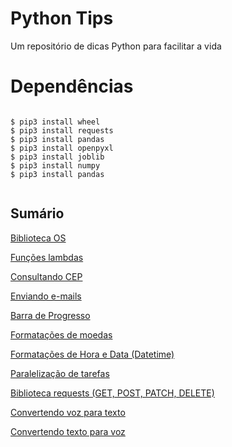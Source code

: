 # Python Tips
<p align="justify"> Um repositório de dicas Python para facilitar a vida </p>

# Dependências

```

$ pip3 install wheel
$ pip3 install requests
$ pip3 install pandas
$ pip3 install openpyxl
$ pip3 install joblib
$ pip3 install numpy
$ pip3 install pandas


```

## Sumário

<p>
  <a href="https://github.com/bruiglesias/python-tips/blob/master/biblioteca_os.ipynb">Biblioteca OS</a>
</p>

<p>
  <a href="https://github.com/bruiglesias/python-tips/blob/master/usando_funcoes_lambdas.ipynb">Funções lambdas</a>
</p>


<p>
  <a href="https://github.com/bruiglesias/python-tips/blob/master/consultando_API_de_CEP.ipynb">Consultando CEP</a>
</p>

<p>
  <a href="https://github.com/bruiglesias/python-tips/blob/master/enviando e-mail_simples_com_python_gmail.ipynb">Enviando e-mails</a>
</p>


<p>
  <a href="https://github.com/bruiglesias/python-tips/blob/master/barra_de_progresso_no_terminal.ipynb">Barra de Progresso</a>
</p>

<p>
  <a href="https://github.com/bruiglesias/python-tips/blob/master/formatando_moeda.ipynb">Formatações de moedas</a>
</p>

<p>
  <a href="https://github.com/bruiglesias/python-tips/blob/master/trabalhando_com_datetime.ipynb">Formatações de Hora e Data (Datetime)</a>
</p>

<p>
  <a href="https://github.com/bruiglesias/python-tips/blob/master/paralelismo_com_parallel.ipynb">Paralelização de tarefas</a>
</p>

<p>
  <a href="https://github.com/bruiglesias/python-tips/blob/master/requests_get_post_patch_delete.ipynb">Biblioteca requests (GET, POST, PATCH, DELETE)</a>
</p>

<p>
  <a href="https://github.com/bruiglesias/python-tips/blob/master/convertendo_voz_para_texto.ipynb">Convertendo voz para texto</a>
</p>


<p>
  <a href="https://github.com/bruiglesias/python-tips/blob/master/convertendo_voz_para_texto.ipynb">Convertendo texto para voz</a>
</p>

